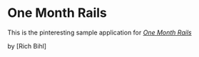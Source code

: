# One Month Rails

This is the pinteresting sample application for
[*One Month Rails*](http://onemonthrails.com)

by [Rich Bihl]


